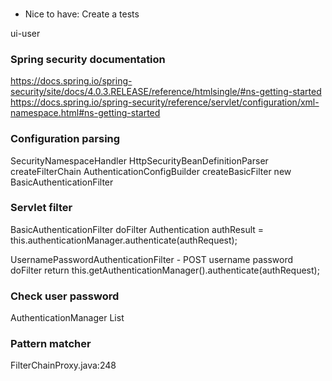 ###
* Nice to have: Create a tests

ui-user

### Spring security documentation

https://docs.spring.io/spring-security/site/docs/4.0.3.RELEASE/reference/htmlsingle/#ns-getting-started
https://docs.spring.io/spring-security/reference/servlet/configuration/xml-namespace.html#ns-getting-started

### Configuration  parsing

SecurityNamespaceHandler
    HttpSecurityBeanDefinitionParser 
        createFilterChain
            AuthenticationConfigBuilder
                createBasicFilter
                    new BasicAuthenticationFilter

### Servlet filter

BasicAuthenticationFilter
    doFilter
        Authentication authResult = this.authenticationManager.authenticate(authRequest);

UsernamePasswordAuthenticationFilter - POST username password
    doFilter
        return this.getAuthenticationManager().authenticate(authRequest);

### Check user password 

AuthenticationManager
    List<authenticationProvider>

### Pattern matcher

FilterChainProxy.java:248


